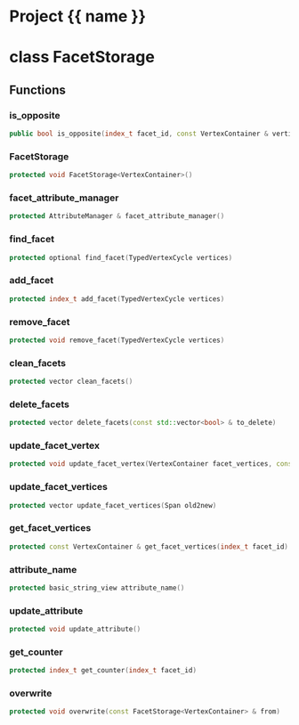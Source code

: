 <script setup>
import {useRoute} from 'vitepress'
const {path} = useRoute()
const tokens = path.split('/')
const words = tokens[2].split('-');
for (let i = 0; i < words.length; i++) {
    words[i] = words[i].charAt(0).toUpperCase() + words[i].slice(1);
    words[i] = words[i].replace('geode', 'Geode')
}
const name = words.join('-');
</script>
# Project {{ name }}

# class FacetStorage


## Functions

### is_opposite

```cpp
public bool is_opposite(index_t facet_id, const VertexContainer & vertices)
```


### FacetStorage

```cpp
protected void FacetStorage<VertexContainer>()
```


### facet_attribute_manager

```cpp
protected AttributeManager & facet_attribute_manager()
```


### find_facet

```cpp
protected optional find_facet(TypedVertexCycle vertices)
```


### add_facet

```cpp
protected index_t add_facet(TypedVertexCycle vertices)
```


### remove_facet

```cpp
protected void remove_facet(TypedVertexCycle vertices)
```


### clean_facets

```cpp
protected vector clean_facets()
```


### delete_facets

```cpp
protected vector delete_facets(const std::vector<bool> & to_delete)
```


### update_facet_vertex

```cpp
protected void update_facet_vertex(VertexContainer facet_vertices, const index_t facet_vertex_id, const index_t new_vertex_id)
```


### update_facet_vertices

```cpp
protected vector update_facet_vertices(Span old2new)
```


### get_facet_vertices

```cpp
protected const VertexContainer & get_facet_vertices(index_t facet_id)
```


### attribute_name

```cpp
protected basic_string_view attribute_name()
```


### update_attribute

```cpp
protected void update_attribute()
```


### get_counter

```cpp
protected index_t get_counter(index_t facet_id)
```


### overwrite

```cpp
protected void overwrite(const FacetStorage<VertexContainer> & from)
```




